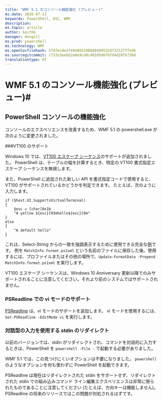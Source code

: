 ```yaml
---
title: "WMF 5.1 のコンソール機能強化 (プレビュー)"
ms.date: 2016-07-13
keywords: PowerShell, DSC, WMF
description: 
ms.topic: article
author: keithb
manager: dongill
ms.prod: powershell
ms.technology: WMF
ms.openlocfilehash: 574fec8e1f4948021988d8489532d7325277fed6
ms.sourcegitcommit: c732e3ee6d2e0e9cd8c40105d6fbfd4d207b730d
translationtype: HT
---
```

# <a name="console-improvements-in-wmf-51-preview"></a>WMF 5.1 のコンソール機能強化 (プレビュー)#

## <a name="powershell-console-improvements"></a>PowerShell コンソールの機能強化

コンソールのエクスペリエンスを改善するため、WMF 5.1 の powershell.exe が次のように変更されました。

###<a name="vt100-support"></a>VT100 のサポート

Windows 10 では、[VT100 エスケープ シーケンス](https://msdn.microsoft.com/en-us/library/windows/desktop/mt638032(v=vs.85).aspx)のサポートが追加されました。
PowerShell は、テーブルの幅を計算するとき、特定の VT100 書式指定エスケープ シーケンスを無視します。

また、PowerShell に追加された新しい API を書式指定コードで使用すると、VT100 がサポートされているかどうかを判定できます。 たとえば、次のように入力します。

```
if ($host.UI.SupportsVirtualTerminal)
{
    $esc = [char]0x1b
    "A yellow ${esc}[93mhello${esc}[0m"
}
else
{
    "A default hello"
}
```
これは、Select-String からの一致を強調表示するために使用できる完全な[例](https://gist.github.com/lzybkr/dcb973dccd54900b67783c48083c28f7)です。
例を `MatchInfo.format.ps1xml` という名前のファイルに保存した後、使用するには、プロファイルまたはその他の場所で、`Update-FormatData -Prepend MatchInfo.format.ps1xml` を実行します。

VT100 エスケープ シーケンスは、Windows 10 Anniversary 更新以降でのみサポートされることに注意してください。それより前のシステムではサポートされません。   

### <a name="vi-mode-support-in-psreadline"></a>PSReadline での vi モードのサポート

[PSReadline](https://github.com/lzybkr/PSReadLine) は、vi モードのサポートを追加します。 vi モードを使用するには、`Set-PSReadline -EditMode vi` を実行します。

### <a name="redirected-stdin-with-interactive-input"></a>対話型の入力を使用する stdin のリダイレクト 

以前のバージョンでは、stdin がリダイレクトされ、コマンドを対話的に入力するときは、PowerShell を `powershell -File -` で起動する必要がありました。

WMF 5.1 では、この見つけにくいオプションは不要になりました。 `powershell` のようなオプションを何も使わずに PowerShell を起動できます。

PSReadline は現在はリダイレクトされた stdin をサポートせず、リダイレクトされた stdin での組み込みコマンド ライン編集エクスペリエンスは非常に限られたものであることに注意してください (たとえば、方向キーは機能しません)。 PSReadline の将来のリリースではこの問題が対処されるはずです。   
